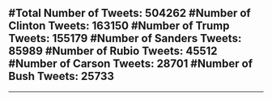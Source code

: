 #Total Number of Tweets: 504262 
#Number of Clinton Tweets: 163150
#Number of Trump Tweets: 155179
#Number of Sanders Tweets: 85989
#Number of Rubio Tweets: 45512
#Number of Carson Tweets: 28701
#Number of Bush Tweets: 25733
---
---
